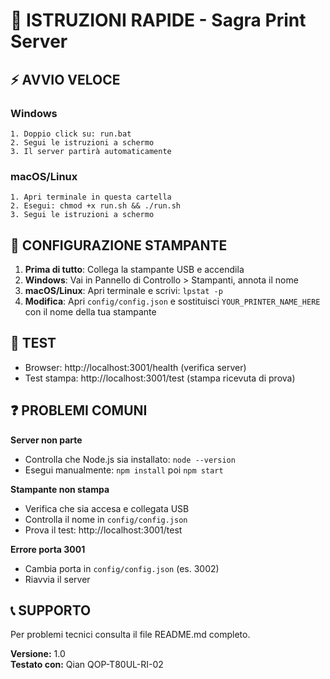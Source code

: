 # 🚀 ISTRUZIONI RAPIDE - Sagra Print Server

## ⚡ AVVIO VELOCE

### Windows
```
1. Doppio click su: run.bat
2. Segui le istruzioni a schermo
3. Il server partirà automaticamente
```

### macOS/Linux
```
1. Apri terminale in questa cartella
2. Esegui: chmod +x run.sh && ./run.sh
3. Segui le istruzioni a schermo
```

## 🔧 CONFIGURAZIONE STAMPANTE

1. **Prima di tutto**: Collega la stampante USB e accendila
2. **Windows**: Vai in Pannello di Controllo > Stampanti, annota il nome
3. **macOS/Linux**: Apri terminale e scrivi: `lpstat -p`
4. **Modifica**: Apri `config/config.json` e sostituisci `YOUR_PRINTER_NAME_HERE` con il nome della tua stampante

## 🧪 TEST

- Browser: http://localhost:3001/health (verifica server)
- Test stampa: http://localhost:3001/test (stampa ricevuta di prova)

## ❓ PROBLEMI COMUNI

**Server non parte**
- Controlla che Node.js sia installato: `node --version`
- Esegui manualmente: `npm install` poi `npm start`

**Stampante non stampa**
- Verifica che sia accesa e collegata USB
- Controlla il nome in `config/config.json`
- Prova il test: http://localhost:3001/test

**Errore porta 3001**
- Cambia porta in `config/config.json` (es. 3002)
- Riavvia il server

## 📞 SUPPORTO

Per problemi tecnici consulta il file README.md completo.

**Versione:** 1.0  
**Testato con:** Qian QOP-T80UL-RI-02